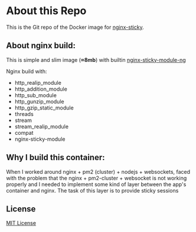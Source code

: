 # About this Repo

This is the Git repo of the Docker image for [nginx-sticky](https://hub.docker.com/r/imkulikov/nginx-sticky/).

## About nginx build:

This is simple and slim image (**≈8mb**) with builtin [nginx-sticky-module-ng](https://github.com/ulabs-org/nginx-sticky-module-ng)

Nginx build with:
- http_realip_module
- http_addition_module
- http_sub_module
- http_gunzip_module
- http_gzip_static_module
- threads
- stream
- stream_realip_module
- compat
- nginx-sticky-module

## Why I build this container:

When I worked around nginx + pm2 (cluster) + nodejs + websockets,
faced with the problem that the nginx + pm2-cluster + websocket
is not working properly and I needed to implement some kind
of layer between the app's container and nginx.
The task of this layer is to provide sticky sessions

## License

[MIT License](License.md)